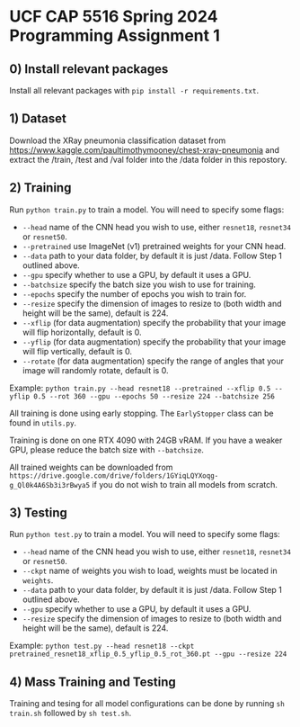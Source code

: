 # UCF CAP 5516 Spring 2024 Programming Assignment 1

## 0) Install relevant packages
Install all relevant packages with `pip install -r requirements.txt`.

## 1) Dataset
Download the XRay pneumonia classification dataset from https://www.kaggle.com/paultimothymooney/chest-xray-pneumonia and extract the \/train, \/test and \/val folder into the \/data folder in this repostory.

## 2) Training
Run `python train.py` to train a model. You will need to specify some flags:

- `--head` name of the CNN head you wish to use, either `resnet18`, `resnet34` or `resnet50`.
- `--pretrained` use ImageNet (v1) pretrained weights for your CNN head.
- `--data` path to your data folder, by default it is just \/data. Follow Step 1 outlined above.
- `--gpu` specify whether to use a GPU, by default it uses a GPU.
- `--batchsize` specify the batch size you wish to use for training.
- `--epochs` specify the number of epochs you wish to train for.
- `--resize` specify the dimension of images to resize to (both width and height will be the same), default is 224.
- `--xflip` (for data augmentation) specify the probability that your image will flip horizontally, default is 0.
- `--yflip` (for data augmentation) specify the probability that your image will flip vertically, default is 0.
- `--rotate` (for data augmentation) specify the range of angles that your image will randomly rotate, default is 0.

Example:
`python train.py --head resnet18 --pretrained --xflip 0.5 --yflip 0.5 --rot 360 --gpu --epochs 50 --resize 224 --batchsize 256`

All training is done using early stopping. The `EarlyStopper` class can be found in `utils.py`.

Training is done on one RTX 4090 with 24GB vRAM. If you have a weaker GPU, please reduce the batch size with `--batchsize`.

All trained weights can be downloaded from `https://drive.google.com/drive/folders/1GYiqLQYXoqg-g_Ql0k4A6Sb3i3rBwya5` if you do not wish to train all models from scratch.

## 3) Testing
Run `python test.py` to train a model. You will need to specify some flags:

- `--head` name of the CNN head you wish to use, either `resnet18`, `resnet34` or `resnet50`.
- `--ckpt` name of weights you wish to load, weights must be located in `weights`.
- `--data` path to your data folder, by default it is just \/data. Follow Step 1 outlined above.
- `--gpu` specify whether to use a GPU, by default it uses a GPU.
- `--resize` specify the dimension of images to resize to (both width and height will be the same), default is 224.

Example:
`python test.py --head resnet18 --ckpt pretrained_resnet18_xflip_0.5_yflip_0.5_rot_360.pt --gpu --resize 224`

## 4) Mass Training and Testing

Training and tesing for all model configurations can be done by running `sh train.sh` followed by `sh test.sh`.